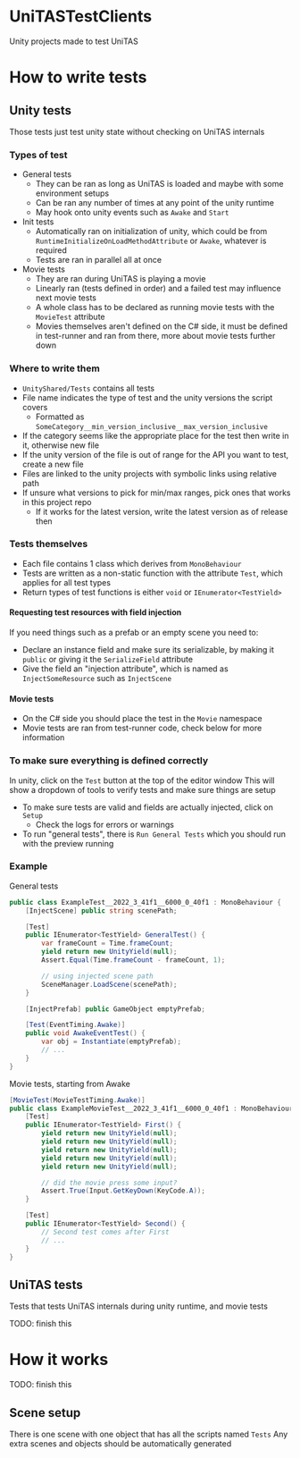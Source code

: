 # UniTASTestClients
Unity projects made to test UniTAS

# How to write tests
## Unity tests
Those tests just test unity state without checking on UniTAS internals

### Types of test
- General tests
    - They can be ran as long as UniTAS is loaded and maybe with some environment setups
    - Can be ran any number of times at any point of the unity runtime
    - May hook onto unity events such as `Awake` and `Start`
- Init tests
    - Automatically ran on initialization of unity, which could be from `RuntimeInitializeOnLoadMethodAttribute` or `Awake`, whatever is required
    - Tests are ran in parallel all at once
- Movie tests
    - They are ran during UniTAS is playing a movie
    - Linearly ran (tests defined in order) and a failed test may influence next movie tests
    - A whole class has to be declared as running movie tests with the `MovieTest` attribute
    - Movies themselves aren't defined on the C# side, it must be defined in test-runner and ran from there, more about movie tests further down

### Where to write them
- `UnityShared/Tests` contains all tests
- File name indicates the type of test and the unity versions the script covers
    - Formatted as `SomeCategory__min_version_inclusive__max_version_inclusive`
- If the category seems like the appropriate place for the test then write in it, otherwise new file
- If the unity version of the file is out of range for the API you want to test, create a new file
- Files are linked to the unity projects with symbolic links using relative path
- If unsure what versions to pick for min/max ranges, pick ones that works in this project repo
    - If it works for the latest version, write the latest version as of release then

### Tests themselves
- Each file contains 1 class which derives from `MonoBehaviour`
- Tests are written as a non-static function with the attribute `Test`, which applies for all test types
- Return types of test functions is either `void` or `IEnumerator<TestYield>`

#### Requesting test resources with field injection
If you need things such as a prefab or an empty scene you need to:
- Declare an instance field and make sure its serializable, by making it `public` or giving it the `SerializeField` attribute
- Give the field an "injection attribute", which is named as `InjectSomeResource` such as `InjectScene`

#### Movie tests
- On the C# side you should place the test in the `Movie` namespace
- Movie tests are ran from test-runner code, check below for more information

### To make sure everything is defined correctly
In unity, click on the `Test` button at the top of the editor window
This will show a dropdown of tools to verify tests and make sure things are setup

- To make sure tests are valid and fields are actually injected, click on `Setup`
    - Check the logs for errors or warnings
- To run "general tests", there is `Run General Tests` which you should run with the preview running

### Example
General tests
```cs
public class ExampleTest__2022_3_41f1__6000_0_40f1 : MonoBehaviour {
    [InjectScene] public string scenePath;

    [Test]
    public IEnumerator<TestYield> GeneralTest() {
        var frameCount = Time.frameCount;
        yield return new UnityYield(null);
        Assert.Equal(Time.frameCount - frameCount, 1);

        // using injected scene path
        SceneManager.LoadScene(scenePath);
    }

    [InjectPrefab] public GameObject emptyPrefab;

    [Test(EventTiming.Awake)]
    public void AwakeEventTest() {
        var obj = Instantiate(emptyPrefab);
        // ...
    }
}
```

Movie tests, starting from Awake
```cs
[MovieTest(MovieTestTiming.Awake)]
public class ExampleMovieTest__2022_3_41f1__6000_0_40f1 : MonoBehaviour {
    [Test]
    public IEnumerator<TestYield> First() {
        yield return new UnityYield(null);
        yield return new UnityYield(null);
        yield return new UnityYield(null);
        yield return new UnityYield(null);
        yield return new UnityYield(null);

        // did the movie press some input?
        Assert.True(Input.GetKeyDown(KeyCode.A));
    }

    [Test]
    public IEnumerator<TestYield> Second() {
        // Second test comes after First
        // ...
    }
}
```

## UniTAS tests
Tests that tests UniTAS internals during unity runtime, and movie tests

TODO: finish this

# How it works

TODO: finish this

## Scene setup
There is one scene with one object that has all the scripts named `Tests`
Any extra scenes and objects should be automatically generated
